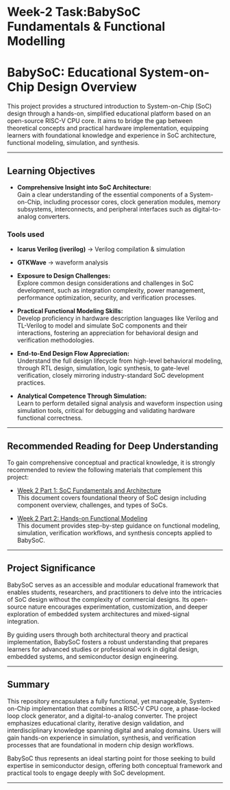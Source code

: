#  Week-2 Task:BabySoC Fundamentals & Functional Modelling

# BabySoC: Educational System-on-Chip Design Overview

This project provides a structured introduction to System-on-Chip (SoC) design through a hands-on, simplified educational platform based on an open-source RISC-V CPU core. It aims to bridge the gap between theoretical concepts and practical hardware implementation, equipping learners with foundational knowledge and experience in SoC architecture, functional modeling, simulation, and synthesis.

---

## Learning Objectives

- **Comprehensive Insight into SoC Architecture:**  
  Gain a clear understanding of the essential components of a System-on-Chip, including processor cores, clock generation modules, memory subsystems, interconnects, and peripheral interfaces such as digital-to-analog converters.
  
### Tools used
- **Icarus Verilog (iverilog)** → Verilog compilation & simulation  
- **GTKWave** → waveform analysis  

- **Exposure to Design Challenges:**  
  Explore common design considerations and challenges in SoC development, such as integration complexity, power management, performance optimization, security, and verification processes.

- **Practical Functional Modeling Skills:**  
  Develop proficiency in hardware description languages like Verilog and TL-Verilog to model and simulate SoC components and their interactions, fostering an appreciation for behavioral design and verification methodologies.

- **End-to-End Design Flow Appreciation:**  
  Understand the full design lifecycle from high-level behavioral modeling, through RTL design, simulation, logic synthesis, to gate-level verification, closely mirroring industry-standard SoC development practices.

- **Analytical Competence Through Simulation:**  
  Learn to perform detailed signal analysis and waveform inspection using simulation tools, critical for debugging and validating hardware functional correctness.

---

## Recommended Reading for Deep Understanding

To gain comprehensive conceptual and practical knowledge, it is strongly recommended to review the following materials that complement this project:

- [Week 2 Part 1: SoC Fundamentals and Architecture](https://vsd-lms-media.s3.us-east-1.amazonaws.com/week2-part1.pdf)  
  This document covers foundational theory of SoC design including component overview, challenges, and types of SoCs.

- [Week 2 Part 2: Hands-on Functional Modeling](https://vsd-lms-media.s3.us-east-1.amazonaws.com/week2-part2.pdf)  
  This document provides step-by-step guidance on functional modeling, simulation, verification workflows, and synthesis concepts applied to BabySoC.

---

## Project Significance

BabySoC serves as an accessible and modular educational framework that enables students, researchers, and practitioners to delve into the intricacies of SoC design without the complexity of commercial designs. Its open-source nature encourages experimentation, customization, and deeper exploration of embedded system architectures and mixed-signal integration.

By guiding users through both architectural theory and practical implementation, BabySoC fosters a robust understanding that prepares learners for advanced studies or professional work in digital design, embedded systems, and semiconductor design engineering.

---

## Summary

This repository encapsulates a fully functional, yet manageable, System-on-Chip implementation that combines a RISC-V CPU core, a phase-locked loop clock generator, and a digital-to-analog converter. The project emphasizes educational clarity, iterative design validation, and interdisciplinary knowledge spanning digital and analog domains. Users will gain hands-on experience in simulation, synthesis, and verification processes that are foundational in modern chip design workflows.

BabySoC thus represents an ideal starting point for those seeking to build expertise in semiconductor design, offering both conceptual framework and practical tools to engage deeply with SoC development.

---




   





